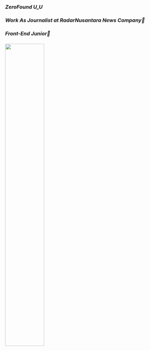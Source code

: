 ### _ZeroFound U_U_

### _Work As Journalist at RadarNusantara News Company🏢_
### _Front-End Junior🎨_ 
### <img src="https://github.com/ZeroFound/ZeroFound/assets/151372134/8bcde228-dd97-4ee3-80e3-42d585bdfe61" width=50% height=%>

